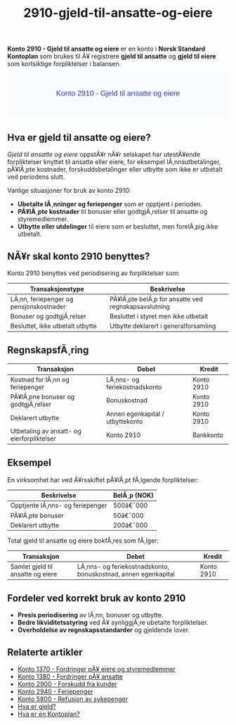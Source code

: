 ﻿---
title: "2910-gjeld-til-ansatte-og-eiere"
meta_title: "2910-gjeld-til-ansatte-og-eiere"
meta_description: "**Konto 2910 - Gjeld til ansatte og eiere** er en konto i **Norsk Standard Kontoplan** som brukes til Ã¥ registrere **gjeld til ansatte** og **gjeld til eiere**..."
slug: 2910-gjeld-til-ansatte-og-eiere
type: blog
layout: pages/single
---

**Konto 2910 - Gjeld til ansatte og eiere** er en konto i **Norsk Standard Kontoplan** som brukes til Ã¥ registrere **gjeld til ansatte** og **gjeld til eiere** som kortsiktige forpliktelser i balansen.

![Illustrasjon av konto 2910 Gjeld til ansatte og eiere](2910-gjeld-til-ansatte-og-eiere-image.svg)

## Hva er gjeld til ansatte og eiere?

*Gjeld til ansatte og eiere* oppstÃ¥r nÃ¥r selskapet har utestÃ¥ende forpliktelser knyttet til ansatte eller eiere, for eksempel lÃ¸nnsutbetalinger, pÃ¥lÃ¸pte kostnader, forskuddsbetalinger eller utbytte som ikke er utbetalt ved periodens slutt.

Vanlige situasjoner for bruk av konto 2910:

* **Ubetalte lÃ¸nninger og feriepenger** som er opptjent i perioden.
* **PÃ¥lÃ¸pte kostnader** til bonuser eller godtgjÃ¸relser til ansatte og styremedlemmer.
* **Utbytte eller utdelinger** til eiere som er besluttet, men forelÃ¸pig ikke utbetalt.

## NÃ¥r skal konto 2910 benyttes?

Konto 2910 benyttes ved periodisering av forpliktelser som:

| Transaksjonstype                                   | Beskrivelse                                       |
|----------------------------------------------------|---------------------------------------------------|
| LÃ¸nn, feriepenger og pensjonskostnader             | PÃ¥lÃ¸pte belÃ¸p for ansatte ved regnskapsavslutning  |
| Bonuser og godtgjÃ¸relser                            | Besluttet i styret men ikke utbetalt               |
| Besluttet, ikke utbetalt utbytte                    | Utbytte deklarert i generalforsamling              |


## RegnskapsfÃ¸ring

| Transaksjon                                   | Debet                                    | Kredit                  |
|-----------------------------------------------|------------------------------------------|-------------------------|
| Kostnad for lÃ¸nn og feriepenger               | LÃ¸nns- og feriekostnadskonto             | Konto 2910              |
| PÃ¥lÃ¸pne bonuser og godtgjÃ¸relser              | Bonuskostnad                             | Konto 2910              |
| Deklarert utbytte                             | Annen egenkapital / utbyttekonto         | Konto 2910              |
| Utbetaling av ansatt- og eierforpliktelser     | Konto 2910                               | Bankkonto               |


## Eksempel

En virksomhet har ved Ã¥rsskiftet pÃ¥lÃ¸pt fÃ¸lgende forpliktelser:

| Beskrivelse                       | BelÃ¸p (NOK) |
|-----------------------------------|-------------|
| Opptjente lÃ¸nns- og feriepenger    | 500â€¯000     |
| PÃ¥lÃ¸pte bonuser                   | 50â€¯000      |
| Deklarert utbytte                  | 200â€¯000     |


Total gjeld til ansatte og eiere bokfÃ¸res som fÃ¸lger:

| Transaksjon                       | Debet                                                        | Kredit     |
|-----------------------------------|--------------------------------------------------------------|------------|
| Samlet gjeld til ansatte og eiere | LÃ¸nns- og feriekostnadskonto, bonuskostnad, annen egenkapital | Konto 2910 |


## Fordeler ved korrekt bruk av konto 2910

* **Presis periodisering** av lÃ¸nn, bonuser og utbytte.
* **Bedre likviditetsstyring** ved Ã¥ synliggjÃ¸re ubetalte forpliktelser.
* **Overholdelse av regnskapsstandarder** og gjeldende lover.

## Relaterte artikler

* [Konto 1370 - Fordringer pÃ¥ eiere og styremedlemmer](/blogs/kontoplan/1370-fordringer-pa-eiere-og-styremedlemmer "Konto 1370 - Fordringer pÃ¥ eiere og styremedlemmer")
* [Konto 1380 - Fordringer pÃ¥ ansatte](/blogs/kontoplan/1380-fordringer-pa-ansatte "Konto 1380 - Fordringer pÃ¥ ansatte")
* [Konto 2900 - Forskudd fra kunder](/blogs/kontoplan/2900-forskudd-fra-kunder "Konto 2900 - Forskudd fra kunder")
* [Konto 2940 - Feriepenger](/blogs/kontoplan/2940-feriepenger "Konto 2940 - Feriepenger")
* [Konto 5800 - Refusjon av sykepenger](/blogs/kontoplan/5800-refusjon-av-sykepenger "Konto 5800 - Refusjon av sykepenger")
* [Hva er gjeld?](/blogs/regnskap/hva-er-gjeld "Hva er Gjeld? Komplett Guide til Gjeld i Regnskap og Balanse")
* [Hva er en Kontoplan?](/blogs/regnskap/hva-er-kontoplan "Hva er en Kontoplan? Komplett Guide til Kontoplaner i Norsk Regnskap")
